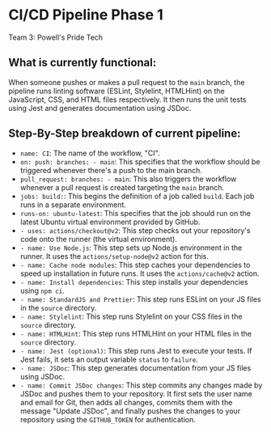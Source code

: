 # CI/CD Pipeline Phase 1

Team 3: Powell's Pride Tech

## What is currently functional:

When someone pushes or makes a pull request to the `main` branch, the pipeline runs linting software (ESLint, Stylelint, HTMLHint) on the JavaScript, CSS, and HTML files respectively. It then runs the unit tests using Jest and generates documentation using JSDoc. 

## Step-By-Step breakdown of current pipeline:

* `name: CI`: The name of the workflow, "CI".
* `on: push: branches: - main`: This specifies that the workflow should be triggered whenever there's a push to the main branch.
* `pull_request: branches: - main`: This also triggers the workflow whenever a pull request is created targeting the `main` branch.
* `jobs: build:`: This begins the definition of a job called `build`. Each job runs in a separate environment.
* `runs-on: ubuntu-latest`: This specifies that the job should run on the latest Ubuntu virtual environment provided by GitHub.
* `- uses: actions/checkout@v2`: This step checks out your repository's code onto the runner (the virtual environment).
* `- name: Use Node.js`: This step sets up Node.js environment in the runner. It uses the `actions/setup-node@v2` action for this.
* `- name: Cache node modules`: This step caches your dependencies to speed up installation in future runs. It uses the `actions/cache@v2` action.
* `- name: Install dependencies`: This step installs your dependencies using `npm ci`.
* `- name: StandardJS and Prettier`: This step runs ESLint on your JS files in the `source` directory.
* `- name: Stylelint`: This step runs Stylelint on your CSS files in the `source` directory.
* `- name: HTMLHint`: This step runs HTMLHint on your HTML files in the `source` directory.
* `- name: Jest (optional)`: This step runs Jest to execute your tests. If Jest fails, it sets an output variable `status` to `failure`.
* `- name: JSDoc`: This step generates documentation from your JS files using JSDoc.
* `- name: Commit JSDoc changes`: This step commits any changes made by JSDoc and pushes them to your repository. It first sets the user name and email for Git, then adds all changes, commits them with the message "Update JSDoc", and finally pushes the changes to your repository using the `GITHUB_TOKEN` for authentication.